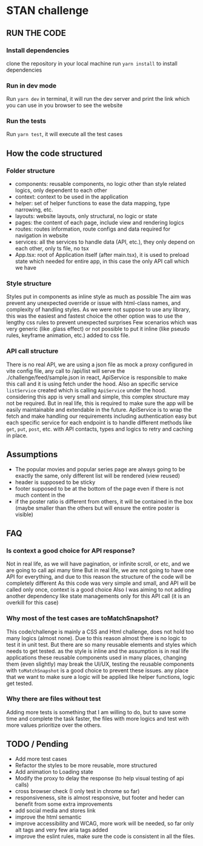 # STAN challenge
## RUN THE CODE
### Install dependencies
clone the repository in your local machine
run `yarn install` to install dependencies

### Run in dev mode
Run `yarn dev` in terminal, it will run the dev server and print the link which you can use in you browser to see the website

### Run the tests
Run `yarn test`, it will execute all the test cases

## How the code structured
### Folder structure
- components: reusable components, no logic other than style related logics, only dependent to each other
- context: context to be used in the application
- helper: set of helper functions to ease the data mapping, type narrowing, etc.
- layouts: website layouts, only structural, no logic or state
- pages: the content of each page, include view and rendering logics
- routes: routes information, route configs and data required for navigation in website
- services: all the services to handle data (API, etc.), they only depend on each other, only ts file, no tsx
- App.tsx: root of Application itself (after main.tsx), it is used to preload state which needed for entire app, in this case the only API call which we have

### Style structure
Styles put in components as inline style as much as possible
The aim was prevent any unexpected override or issue with html-class names, and complexity of handling styles.
As we were not suppose to use any library, this was the easiest and fastest choice
the other option was to use the lengthy css rules to prevent unexpected surprises
Few scenarios which was very generic (like .glass effect) or not possible to put it inline (like pseudo rules, keyframe animation, etc.) added to css file.


### API call structure
There is no real API, we are using a json file as mock
a proxy configured in vite config file, any call to /api/list will serve the ./challenge/feed/sample.json
in react, ApiService is responsible to make this call and it is using fetch under the hood.
Also an specific service `listService` created which is calling `ApiService` under the hood.
considering this app is very small and simple, this complex structure may not be required.
But in real life, this is required to make sure the app will be easily maintainable and extendable in the future.
ApiService is to wrap the fetch and make handling our requirements including authentication easy
but each specific service for each endpoint is to handle different methods like `get`, `put`, `post`, etc. with API contacts, types and logics to retry and caching in place.

## Assumptions
- The popular movies and popular series page are always going to be exactly the same, only different list will be rendered (view reused)
- header is supposed to be sticky
- footer supposed to be at the bottom of the page even if there is not much content in the
- if the poster ratio is different from others, it will be contained in the box (maybe smaller than the others but will ensure the entire poster is visible)

## FAQ
### Is context a good choice for API response?
Not in real life, as we will have pagination, or infinite scroll, or etc, and we are going to call api many time
But in real life, we are not going to have one API for everything, and due to this reason the structure of the code will be completely different
As this code was very simple and small, and API will be called only once, context is a good choice
Also I was aiming to not adding another dependency like state managements only for this API call (it is an overkill for this case)

### Why most of the test cases are toMatchSnapshot?
This code/challenge is mainly a CSS and Html challenge, does not hold too many logics (almost none).
Due to this reason almost there is no logic to test it in unit test.
But there are so many reusable elements and styles which needs to get tested.
as the style is inline and the assumption is in real life applications these reusable components used in many places, changing them (even slightly) may break the UI/UX, testing the reusable components with `toMatchSnapshot` is a good choice to prevent these issues.
any place that we want to make sure a logic will be applied like helper functions, logic get tested.  

### Why there are files without test
Adding more tests is something that I am willing to do, but to save some time and complete the task faster, the files with more logics and test with more values prioritize over the others.

## TODO / Pending
- Add more test cases
- Refactor the styles to be more reusable, more structured
- Add animation to Loading state
- Modify the proxy to delay the response (to help visual testing of api calls)
- cross browser check (I only test in chrome so far)
- responsiveness, site is almost responsive, but footer and heder can benefit from some extra improvements
- add social media and stores link
- improve the html semantic
- improve accessibility and WCAG, more work will be needed, so far only alt tags and very few aria tags added
- improve the eslint rules, make sure the code is consistent in all the files.